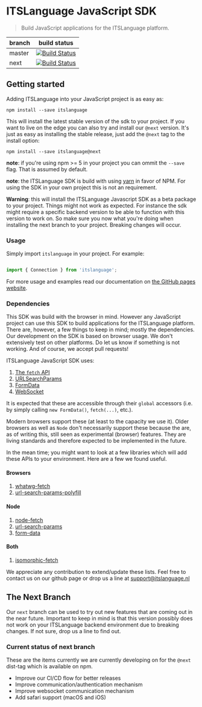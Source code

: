 # ITSLanguage JavaScript SDK

> Build JavaScript applications for the ITSLanguage platform.

| branch | build status |
| ------ | ------------ |
| master | [![Build Status][master build logo]][travis] |
| next   | [![Build Status][next build logo]][travis] |

## Getting started

Adding ITSLanguage into your JavaScript project is as easy as:

```shell
npm install --save itslanguage
```

This will install the latest stable version of the sdk to your project. If you want to live on the
edge you can also try and install our `@next` version. It's just as easy as installing the stable
release, just add the `@next` tag to the install option:


```shell
npm install --save itslanguage@next
```

**note**: if you're using npm >= 5 in your project you can ommit the `--save` flag. That is assumed
by default.

**note**: the ITSLanguage SDK is build with using [yarn] in favor of NPM. For using the SDK in your
own project this is not an requirement.

**Warning**: this will install the ITSLanguage Javascript SDK as a beta package to your project.
Things might not work as expected. For instance the sdk might require a specific backend version 
to be able to function with this version to work on. So make sure you now what you're doing when
installing the next branch to your project. Breaking changes will occur.

### Usage

Simply import `itslanguage` in your project. For example:

```js

import { Connection } from 'itslanguage';

```

For more usage and examples read our documentation on [the GitHub pages website].

### Dependencies

This SDK was build with the browser in mind. However any JavaScript project can use this SDK to
build applications for the ITSLanguage platform. There are, however, a few things to keep in mind;
mostly the dependencies. Our development on the SDK is based on browser usage. We don't extensively
test on other platforms. Do let us know if something is not working. And of course, we accept pull
requests!

ITSLanguage JavaScript SDK uses:

1. [The `fetch` API][MDN fetch]
1. [URLSearchParams][MDN URLSearchParams]
1. [FormData][MDN FormData]
1. [WebSocket][MDN WebSocket]

It is expected that these are accessible through their `global` accessors (i.e.
by simply calling `new FormData()`, `fetch(...)`, etc.).

Modern browsers support these (at least to the capacity we use it). Older
browsers as well as `Node` don't necessarily support these because the are, as
of writing this, still seen as experimental (browser) features. They are living
standards and therefore expected to be implemented in the future.

In the mean time; you might want to look at a few libraries which will add
these APIs to your environment. Here are a few we found useful.

#### Browsers

1. [whatwg-fetch][NPM whatwg-fetch]
1. [url-search-params-polyfill][NPM url-search-params-polyfill]

#### Node

1. [node-fetch][NPM node-fetch]
1. [url-search-params][NPM url-search-params]
1. [form-data][NPM form-data]

#### Both

1. [isomorphic-fetch][NPM isomorphic-fetch]

We appreciate any contribution to extend/update these lists. Feel free to contact us on our github
page or drop us a line at support@itslanguage.nl

## The Next Branch

Our `next` branch can be used to try out new features that are coming out in the near future.
Important to keep in mind is that this version possibly does not work on your ITSLanguage
backend environment due to breaking changes. If not sure, drop us a line to find out.  

### Current status of next branch

These are the items currently we are currently developing on for the `@next` dist-tag which is
available on npm.
- Improve our CI/CD flow for better releases
- Improve communication/authentication mechanism
- Improve websocket communication mechanism
- Add safari support (macOS and iOS)

[master build logo]: https://travis-ci.org/itslanguage/itslanguage-js.svg?branch=master
[next build logo]: https://travis-ci.org/itslanguage/itslanguage-js.svg?branch=next
[travis]: https://travis-ci.org/itslanguage/itslanguage-js

[the GitHub pages website]: https://itslanguage.github.io/itslanguage-js/

[yarn]: https://yarnpkg.com

[MDN fetch]: https://developer.mozilla.org/en/docs/Web/API/Fetch_API
[MDN URLSearchParams]: https://developer.mozilla.org/en-US/docs/Web/API/URLSearchParams
[MDN FormData]: https://developer.mozilla.org/en-US/docs/Web/API/FormData
[MDN WebSocket]: https://developer.mozilla.org/en-US/docs/Web/API/WebSocket

[NPM isomorphic-fetch]: https://www.npmjs.com/package/isomorphic-fetch
[NPM form-data]: https://www.npmjs.com/package/form-data
[NPM node-fetch]: https://www.npmjs.com/package/node-fetch
[NPM url-search-params]: https://www.npmjs.com/package/url-search-params
[NPM whatwg-fetch]: https://www.npmjs.com/package/whatwg-fetch
[NPM url-search-params-polyfill]: https://www.npmjs.com/package/url-search-params-polyfill
